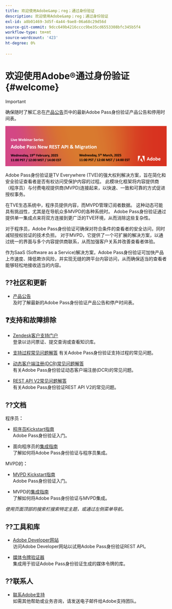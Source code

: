 ```yaml
---
title: 欢迎使用Adobe&amp；reg；通过身份验证
description: 欢迎使用Adobe&amp；reg；通过身份验证
exl-id: a8b01469-3d5f-4a44-9ae8-06a68c29d56d
source-git-commit: 9dcc649b4216cccc9be35cd6553308bfc345b5f4
workflow-type: tm+mt
source-wordcount: '423'
ht-degree: 0%

---
```


# 欢迎使用Adobe®通过身份验证 {#welcome}

>[!IMPORTANT]
>
> 确保随时了解汇总在[产品公告](/help/authentication/product-announcements.md)页中的最新Adobe Pass身份验证产品公告和停用时间表。

<a href="https://experienceleague.adobe.com/en/docs/pass/authentication/product-announcements">![直播网络研讨会系列](/help/authentication/assets/rest-api-v2/live-webinar-series-banner.png)</a>

Adobe Pass身份验证是TV Everywhere (TVE)的强大权利解决方案，旨在简化和安全验证查看者是否有权访问受保护内容的过程。 此模块化框架将内容提供商（程序员）与付费电视提供商(MVPD)连接起来，以快速、一致和可靠的方式促进授权事务。

在TVE生态系统中，程序员提供内容，而MVPD管理订阅者数据。 这种动态可能具有挑战性，尤其是在导航众多MVPD的各种系统时。 Adobe Pass身份验证通过提供单一集成点来将双方连接到更广泛的TVE环境，从而消除这些复杂性。

对于程序员，Adobe Pass身份验证可确保对符合条件的查看者的安全访问，同时减轻授权验证的技术负担。 对于MVPD，它提供了一个可扩展的解决方案，以通过统一的界面与多个内容提供商联系，从而加强客户关系并改善查看者体验。

作为SaaS (Software as a Service)解决方案，Adobe Pass身份验证可加快产品上市速度、降低欺诈风险，并实现无缝的跨平台内容访问，从而确保适当的查看者能够轻松地接收适当的内容。

## ??社区和更新

* [产品公告](/help/authentication/product-announcements.md)\
  及时了解最新的Adobe Pass身份验证产品公告和停产时间表。

## ❓支持和故障排除

* [Zendesk客户支持门户](https://tve.zendesk.com/home)\
  登录以访问票证、提交查询或查看知识库。

* [支持过程常见问题解答](/help/authentication/kickstart/support-procedures-faqs.md)
有关Adobe Pass身份验证支持过程的常见问题。

* [动态客户端注册(DCR)常见问题解答](/help/authentication/integration-guide-programmers/rest-apis/rest-api-dcr/dynamic-client-registration-faqs.md)\
  有关Adobe Pass身份验证动态客户端注册(DCR)的常见问题。

* [REST API V2常见问题解答](/help/authentication/integration-guide-programmers/rest-apis/rest-api-v2/rest-api-v2-faqs.md)\
  有关Adobe Pass身份验证REST API V2的常见问题。

## ??文档

程序员&#x200B;**：**

* [程序员Kickstart指南](/help/authentication/kickstart/programmer-kickstart-guide.md)\
  Adobe Pass身份验证入门。

* 面向程序员的[集成指南](/help/authentication/integration-guide-programmers/programmer-integration-guide-overview.md)\
  了解如何将Adobe Pass身份验证与程序员集成。

MVPD的&#x200B;**：**

* [MVPD Kickstart指南](/help/authentication/kickstart/mvpd-kickstart-guide.md)\
  Adobe Pass身份验证入门。

* MVPD的[集成指南](/help/authentication/integration-guide-mvpds/mvpd-integration-guide-overview.md)\
  了解如何将Adobe Pass身份验证与MVPD集成。

*使用页面顶部的搜索栏搜索特定主题，或通过左侧菜单导航。*

## ??️工具和库

* [Adobe Developer网站](https://developer.adobe.com/adobe-pass/)\
  访问Adobe Developer网站以试用Adobe Pass身份验证REST API。

* [媒体令牌验证器](https://tve.zendesk.com/hc/en-us/articles/204963159-Media-Token-Verifier-library)\
  集成用于验证Adobe Pass身份验证生成的媒体令牌的库。

## ??联系人

* [联系Adobe支持](mailto:tve-support@adobe.com)\
  如需其他帮助或业务咨询，请发送电子邮件给Adobe支持团队。
